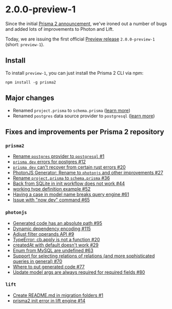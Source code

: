 # 2.0.0-preview-1

Since the initial [Prisma 2 announcement](https://www.prisma.io/blog/announcing-prisma-2-zq1s745db8i5/), we've ironed out a number of bugs and added lots of improvements to Photon and Lift. 

Today, we are issuing the first official [Preview release](./README.md#preview) `2.0.0-preview-1` (short: `preview-1`).

## Install

To install `preview-1`, you can just install the Prisma 2 CLI via npm:

```
npm install -g prisma2
```

## Major changes

- Renamed `project.prisma` to `schema.prisma` ([learn more](https://github.com/prisma/prisma2/issues/36))
- Renamed `postgres` data source provider to `postgresql` ([learn more](https://github.com/prisma/prisma2/issues/1))

## Fixes and improvements per Prisma 2 repository

### `prisma2`

- [Rename `postgres` provider to `postgresql` #1](https://github.com/prisma/prisma2/issues/1)
- [`prisma dev` errors for postgres #12](https://github.com/prisma/prisma2/issues/12)
- [`prisma dev` can't recover from certain rust errors #20](https://github.com/prisma/prisma2/issues/20)
- [PhotonJS Generator: Rename to `photonjs` and other improvements #27](https://github.com/prisma/prisma2/issues/27)
- [Rename `project.prisma` to `schema.prisma` #36](https://github.com/prisma/prisma2/issues/36)
- [Back from SQLite in init workflow does not work #44](https://github.com/prisma/prisma2/issues/44)
- [working type definition example #52](https://github.com/prisma/prisma2/issues/5252)
- [Having a case in model name breaks query engine #61](https://github.com/prisma/prisma2/issues/61)
- [Issue with "now dev" command #65](https://github.com/prisma/prisma2/issues/65)

### `photonjs`

- [Generated code has an absolute path #95](https://github.com/prisma/photonjs/issues/95)
- [Dynamic dependency encoding #115](https://github.com/prisma/photonjs/issues/115)
- [Adjust filter operands API #9](https://github.com/prisma/photonjs/issues/9)
- [TypeError: cb.apply is not a function #20](https://github.com/prisma/photonjs/issues/20)
- [createdAt with default doesn't work #29](https://github.com/prisma/photonjs/issues/29)
- [Enum from MySQL are undefined #63](https://github.com/prisma/photonjs/issues/63)
- [Support for selecting relations of relations (and more sophisticated queries in general) #70](https://github.com/prisma/photonjs/issues/70)
- [Where to put generated code #77](https://github.com/prisma/photonjs/issues/77)
- [Update model args are always required for required fields #80](https://github.com/prisma/photonjs/issues/80)

### `lift`

- [Create README.md in migration folders #1](https://github.com/prisma/lift/issues/1)
- [prisma2 init error in lift engine #14](https://github.com/prisma/lift/issues/14)
